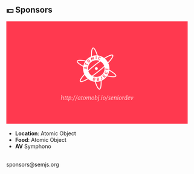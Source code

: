 ##  💵 Sponsors


<img src='../assets/ao.png' width='480px'/>

- **Location**: Atomic Object
- **Food**: Atomic Object
- **AV** Symphono

<br />
sponsors@semjs.org
